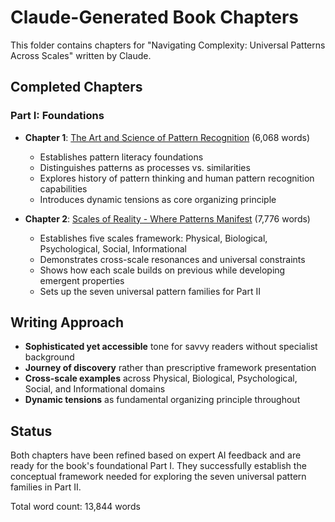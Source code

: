 # Claude-Generated Book Chapters

This folder contains chapters for "Navigating Complexity: Universal Patterns Across Scales" written by Claude.

## Completed Chapters

### Part I: Foundations

- **Chapter 1**: [The Art and Science of Pattern Recognition](chapter-01-pattern-recognition.md) (6,068 words)
  - Establishes pattern literacy foundations
  - Distinguishes patterns as processes vs. similarities  
  - Explores history of pattern thinking and human pattern recognition capabilities
  - Introduces dynamic tensions as core organizing principle

- **Chapter 2**: [Scales of Reality - Where Patterns Manifest](chapter-02-scales-of-reality.md) (7,776 words)
  - Establishes five scales framework: Physical, Biological, Psychological, Social, Informational
  - Demonstrates cross-scale resonances and universal constraints
  - Shows how each scale builds on previous while developing emergent properties
  - Sets up the seven universal pattern families for Part II

## Writing Approach

- **Sophisticated yet accessible** tone for savvy readers without specialist background
- **Journey of discovery** rather than prescriptive framework presentation
- **Cross-scale examples** across Physical, Biological, Psychological, Social, and Informational domains
- **Dynamic tensions** as fundamental organizing principle throughout

## Status

Both chapters have been refined based on expert AI feedback and are ready for the book's foundational Part I. They successfully establish the conceptual framework needed for exploring the seven universal pattern families in Part II.

Total word count: 13,844 words